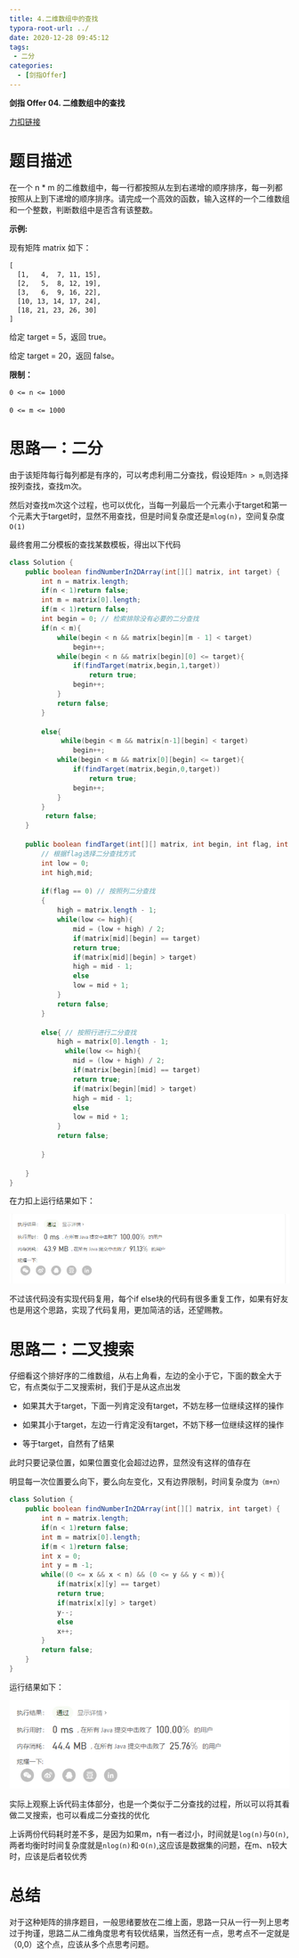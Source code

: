 ```yaml
---
title: 4.二维数组中的查找
typora-root-url: ../
date: 2020-12-28 09:45:12
tags:
 - 二分
categories:
  - [剑指Offer]
---
```


**剑指 Offer 04. 二维数组中的查找**

[力扣链接](https://leetcode-cn.com/problems/er-wei-shu-zu-zhong-de-cha-zhao-lcof/)

<!--more-->



# 题目描述

在一个 n * m 的二维数组中，每一行都按照从左到右递增的顺序排序，每一列都按照从上到下递增的顺序排序。请完成一个高效的函数，输入这样的一个二维数组和一个整数，判断数组中是否含有该整数。

**示例:**

现有矩阵 matrix 如下：

```
[
  [1,   4,  7, 11, 15],
  [2,   5,  8, 12, 19],
  [3,   6,  9, 16, 22],
  [10, 13, 14, 17, 24],
  [18, 21, 23, 26, 30]
]
```

给定 target = 5，返回 true。

给定 target = 20，返回 false。

**限制：**

```
0 <= n <= 1000

0 <= m <= 1000
```



# 思路一：二分

由于该矩阵每行每列都是有序的，可以考虑利用二分查找，假设矩阵`n > m`,则选择按列查找，查找m次。

然后对查找m次这个过程，也可以优化，当每一列最后一个元素小于target和第一个元素大于target时，显然不用查找，但是时间复杂度还是`mlog(n)`，空间复杂度`O(1)`

最终套用二分模板的查找某数模板，得出以下代码



```java
class Solution {
    public boolean findNumberIn2DArray(int[][] matrix, int target) {
        int n = matrix.length;
        if(n < 1)return false;
        int m = matrix[0].length;
        if(m < 1)return false;
        int begin = 0; // 检索排除没有必要的二分查找
        if(n < m){
            while(begin < n && matrix[begin][m - 1] < target)
                begin++;
            while(begin < n && matrix[begin][0] <= target){
                if(findTarget(matrix,begin,1,target))
                    return true;
                begin++;
            }
            return false;
        }

        else{
             while(begin < m && matrix[n-1][begin] < target)
                begin++;
            while(begin < m && matrix[0][begin] <= target){
                if(findTarget(matrix,begin,0,target))
                    return true;
                begin++;
            }
        }
         return false;
    }
    
    public boolean findTarget(int[][] matrix, int begin, int flag, int target){
        // 根据flag选择二分查找方式
        int low = 0;
        int high,mid;

        if(flag == 0) // 按照列二分查找
        {
            high = matrix.length - 1;
            while(low <= high){
                mid = (low + high) / 2;
                if(matrix[mid][begin] == target)
                return true;
                if(matrix[mid][begin] > target)
                high = mid - 1;
                else
                low = mid + 1;
            }
            return false;
        }

        else{ // 按照行进行二分查找
            high = matrix[0].length - 1;
              while(low <= high){
                mid = (low + high) / 2;
                if(matrix[begin][mid] == target)
                return true;
                if(matrix[begin][mid] > target)
                high = mid - 1;
                else
                low = mid + 1;
            }
            return false;

        }

    }
}
```

在力扣上运行结果如下：

![image-20201228103903999](/images/image-20201228103903999.png)

不过该代码没有实现代码复用，每个if else块的代码有很多重复工作，如果有好友也是用这个思路，实现了代码复用，更加简洁的话，还望赐教。

# 思路二：二叉搜索

仔细看这个排好序的二维数组，从右上角看，左边的全小于它，下面的数全大于它，有点类似于二叉搜索树，我们于是从这点出发

- 如果其大于target，下面一列肯定没有target，不妨左移一位继续这样的操作

- 如果其小于target，左边一行肯定没有target，不妨下移一位继续这样的操作
- 等于target，自然有了结果

此时只要记录位置，如果位置变化会超过边界，显然没有这样的值存在

明显每一次位置要么向下，要么向左变化，又有边界限制，时间复杂度为`（m+n）`

```java
class Solution {
    public boolean findNumberIn2DArray(int[][] matrix, int target) {
        int n = matrix.length;
        if(n < 1)return false;
        int m = matrix[0].length;
        if(m < 1)return false;
        int x = 0;
        int y = m -1;
        while((0 <= x && x < n) && (0 <= y && y < m)){
            if(matrix[x][y] == target)
            return true;
            if(matrix[x][y] > target)
            y--;
            else
            x++;
        }
        return false;
    }
}
```

运行结果如下：

![image-20201228111901061](/images/image-20201228111901061.png)

实际上观察上诉代码主体部分，也是一个类似于二分查找的过程，所以可以将其看做二叉搜索，也可以看成二分查找的优化

上诉两份代码耗时差不多，是因为如果m，n有一者过小，时间就是`log(n)`与`O(n)`,两者均衡时时间复杂度就是`nlog(n)`和·`O(n)`,这应该是数据集的问题，在m、n较大时，应该是后者较优秀

# 总结

对于这种矩阵的排序题目，一般思绪要放在二维上面，思路一只从一行一列上思考过于拘谨，思路二从二维角度思考有较优结果，当然还有一点，思考点不一定就是（0,0）这个点，应该从多个点思考问题。